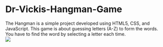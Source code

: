 # Dr-Vickis-Hangman-Game
The Hangman is a simple project developed using HTML5, CSS, and JavaScript. This game is about guessing letters (A-Z) to form the words. You have to find the word by selecting a letter each time.<br>
![](https://github.com/DrVicki/Dr-Vickis-NYT-Top-News/blob/main/images/demo.gif)<br>
